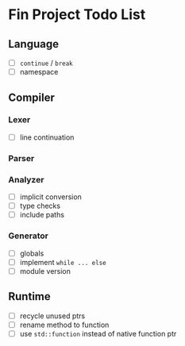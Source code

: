 # Fin Project Todo List

## Language
- [ ] `continue` / `break`
- [ ] namespace

## Compiler

### Lexer
- [ ] line continuation

### Parser

### Analyzer
- [ ] implicit conversion
- [ ] type checks
- [ ] include paths

### Generator
- [ ] globals
- [ ] implement `while ... else`
- [ ] module version

## Runtime
- [ ] recycle unused ptrs
- [ ] rename method to function
- [ ] use `std::function` instead of native function ptr
